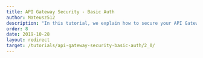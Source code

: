 ```yaml
---
title: API Gateway Security - Basic Auth
author: Mateusz512
description: "In this tutorial, we explain how to secure your API Gateway using Basic Auth."
order: 8
date: 2019-10-28
layout: redirect
target: /tutorials/api-gateway-security-basic-auth/2_0/
---
```


